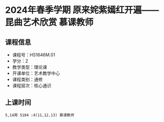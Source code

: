 # 2024年春季学期 原来姹紫嫣红开遍——昆曲艺术欣赏 慕课教师






## 课程信息

- 课程号：HS1646M.01
- 学分：2
- 教学类型：理论课
- 开课单位：艺术教学中心
- 课程类别：通修
- 课程层次：核心通识

## 上课时间

```
5,14周 5104 :4(11,12,13) 慕课教师
```

